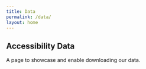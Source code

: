 ```yaml
---
title: Data
permalink: /data/
layout: home
---
```


## Accessibility Data

A page to showcase and enable downloading our data.
